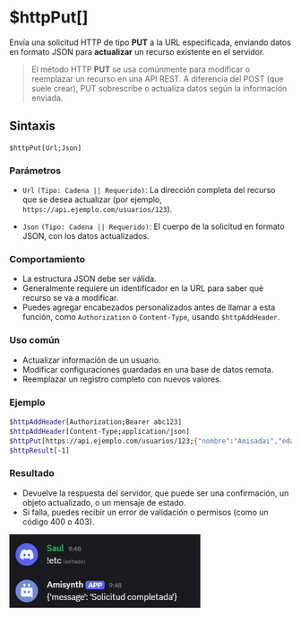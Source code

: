 
# $httpPut[]

Envía una solicitud HTTP de tipo **PUT** a la URL especificada, enviando datos en formato JSON para **actualizar** un recurso existente en el servidor.

> El método HTTP **PUT** se usa comúnmente para modificar o reemplazar un recurso en una API REST. A diferencia del POST (que suele crear), PUT sobrescribe o actualiza datos según la información enviada.

## Sintaxis
```
$httpPut[Url;Json]
```

### Parámetros

- `Url` `(Tipo: Cadena || Requerido)`: La dirección completa del recurso que se desea actualizar (por ejemplo, `https://api.ejemplo.com/usuarios/123`).

- `Json` `(Tipo: Cadena || Requerido)`: El cuerpo de la solicitud en formato JSON, con los datos actualizados.

### Comportamiento

- La estructura JSON debe ser válida.
- Generalmente requiere un identificador en la URL para saber qué recurso se va a modificar.
- Puedes agregar encabezados personalizados antes de llamar a esta función, como `Authorization` o `Content-Type`, usando `$httpAddHeader`.

### Uso común

- Actualizar información de un usuario.
- Modificar configuraciones guardadas en una base de datos remota.
- Reemplazar un registro completo con nuevos valores.

### Ejemplo
```bash
$httpAddHeader[Authorization;Bearer abc123]
$httpAddHeader[Content-Type;application/json]
$httpPut[https://api.ejemplo.com/usuarios/123;{"nombre":"Amisadai","edad":22}]
$httpResult[-1]
```

### Resultado

- Devuelve la respuesta del servidor, que puede ser una confirmación, un objeto actualizado, o un mensaje de estado.
- Si falla, puedes recibir un error de validación o permisos (como un código 400 o 403).

![alt text](image-143.png)